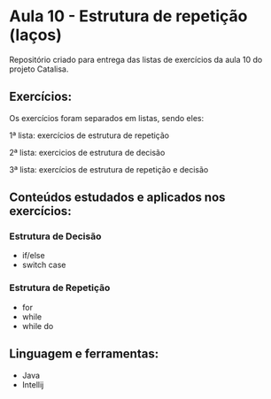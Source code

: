 # Aula 10 - Estrutura de repetição (laços)
Repositório criado para entrega das listas de exercícios da aula 10 do projeto Catalisa.

## Exercícios:
Os exercícios foram separados em listas, sendo eles:

1ª lista: exercícios de estrutura de repetição

2ª lista: exercicios de estrutura de decisão

3ª lista: exercícios de estrutura de repetição e decisão

## Conteúdos estudados e aplicados nos exercícios:
### Estrutura de Decisão
- if/else
- switch case

### Estrutura de Repetição
- for
- while
- while do

## Linguagem e ferramentas:
- Java
- Intellij

